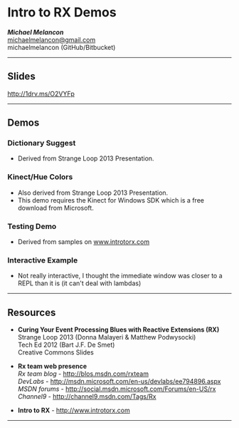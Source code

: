 # Intro to RX Demos  
***Michael Melancon***  
michaelmelancon@gmail.com  
michaelmelancon (GitHub/Bitbucket)  

---  
## Slides

http://1drv.ms/O2VYFp

---  
## Demos  

### Dictionary Suggest

* Derived from Strange Loop 2013 Presentation.

### Kinect/Hue Colors

* Also derived from Strange Loop 2013 Presentation.  
* This demo requires the Kinect for Windows SDK which is a free download from Microsoft.  

### Testing Demo

* Derived from samples on www.introtorx.com

### Interactive Example

* Not really interactive, I thought the immediate window was closer to a REPL than it is (it can't deal with lambdas)

---  
## Resources

* **Curing Your Event Processing Blues with Reactive Extensions (RX)**  
Strange Loop 2013 (Donna Malayeri & Matthew Podwysocki)  
Tech Ed 2012 (Bart J.F. De Smet)  
Creative Commons Slides

* **Rx team web presence**  
*Rx team blog* - http://blos.msdn.com/rxteam  
*DevLabs* - http://msdn.microsoft.com/en-us/devlabs/ee794896.aspx  
*MSDN forums* - http://social.msdn.microsoft.com/Forums/en-US/rx  
*Channel9* - http://channel9.msdn.com/Tags/Rx  

* **Intro to RX** - http://www.introtorx.com  

---  